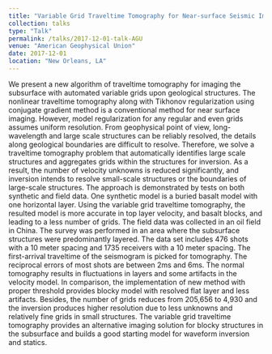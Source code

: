 ```yaml
---
title: "Variable Grid Traveltime Tomography for Near-surface Seismic Imaging"
collection: talks
type: "Talk"
permalink: /talks/2017-12-01-talk-AGU
venue: "American Geophysical Union"
date: 2017-12-01
location: "New Orleans, LA"
---
```


We present a new algorithm of traveltime tomography for imaging the subsurface with automated variable grids upon geological structures. The nonlinear traveltime tomography along with Tikhonov regularization using conjugate gradient method is a conventional method for near surface imaging. However, model regularization for any regular and even grids assumes uniform resolution. From geophysical point of view, long-wavelength and large scale structures can be reliably resolved, the details along geological boundaries are difficult to resolve. Therefore, we solve a traveltime tomography problem that automatically identifies large scale structures and aggregates grids within the structures for inversion. As a result, the number of velocity unknowns is reduced significantly, and inversion intends to resolve small-scale structures or the boundaries of large-scale structures. The approach is demonstrated by tests on both synthetic and field data. One synthetic model is a buried basalt model with one horizontal layer. Using the variable grid traveltime tomography, the resulted model is more accurate in top layer velocity, and basalt blocks, and leading to a less number of grids. The field data was collected in an oil field in China. The survey was performed in an area where the subsurface structures were predominantly layered. The data set includes 476 shots with a 10 meter spacing and 1735 receivers with a 10 meter spacing. The first-arrival traveltime of the seismogram is picked for tomography. The reciprocal errors of most shots are between 2ms and 6ms. The normal tomography results in fluctuations in layers and some artifacts in the velocity model. In comparison, the implementation of new method with proper threshold provides blocky model with resolved flat layer and less artifacts. Besides, the number of grids reduces from 205,656 to 4,930 and the inversion produces higher resolution due to less unknowns and relatively fine grids in small structures. The variable grid traveltime tomography provides an alternative imaging solution for blocky structures in the subsurface and builds a good starting model for waveform inversion and statics.
